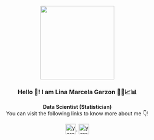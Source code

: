 <p align="center" width="300">
   <img align="center" width="200" src="https://media-exp1.licdn.com/dms/image/D4E03AQENX4gvn3_-cA/profile-displayphoto-shrink_200_200/0/1640387209516?e=1654732800&v=beta&t=7qvT4zIUbIe0vl3ZEAZcYCMV_Q5l3-JctK4Cl3wzfrw"/>
   <h3 align="center">Hello 👋! I am Lina Marcela Garzon 👩‍💻📈📊 </h3>
</p>

<p align="center"><strong>Data Scientist (Statistician)</strong> <br />You can visit the following links to know more about me 👇!</p>
<p align="center">
   <a href="https://www.linkedin.com/in/marcelamu/" target="blank" style='margin-right:4px'>
    <img align="center" src="https://cdn.jsdelivr.net/npm/simple-icons@3.0.1/icons/linkedin.svg" alt="yarangodev" height="28px" width="28px" />
  </a>
  <a href="https://yarangodev.me/" target="blank">
    <img align="center" src="https://cdn.jsdelivr.net/npm/simple-icons@3.0.1/icons/google.svg" alt="yarangodev" height="28px" width="28px" />
  </a>
</p>
